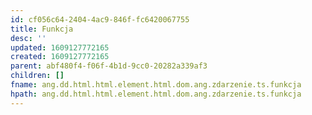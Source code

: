 ```yaml
---
id: cf056c64-2404-4ac9-846f-fc6420067755
title: Funkcja
desc: ''
updated: 1609127772165
created: 1609127772165
parent: abf480f4-f06f-4b1d-9cc0-20282a339af3
children: []
fname: ang.dd.html.html.element.html.dom.ang.zdarzenie.ts.funkcja
hpath: ang.dd.html.html.element.html.dom.ang.zdarzenie.ts.funkcja
---
```



